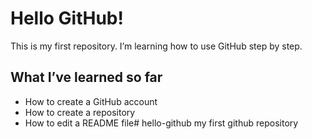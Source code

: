 # Hello GitHub!

This is my first repository. I’m learning how to use GitHub step by step.

## What I’ve learned so far
- How to create a GitHub account
- How to create a repository
- How to edit a README file# hello-github
my first github repository
